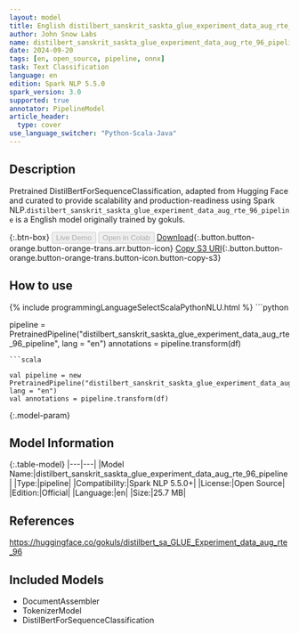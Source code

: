 ```yaml
---
layout: model
title: English distilbert_sanskrit_saskta_glue_experiment_data_aug_rte_96_pipeline pipeline DistilBertForSequenceClassification from gokuls
author: John Snow Labs
name: distilbert_sanskrit_saskta_glue_experiment_data_aug_rte_96_pipeline
date: 2024-09-20
tags: [en, open_source, pipeline, onnx]
task: Text Classification
language: en
edition: Spark NLP 5.5.0
spark_version: 3.0
supported: true
annotator: PipelineModel
article_header:
  type: cover
use_language_switcher: "Python-Scala-Java"
---
```


## Description

Pretrained DistilBertForSequenceClassification, adapted from Hugging Face and curated to provide scalability and production-readiness using Spark NLP.`distilbert_sanskrit_saskta_glue_experiment_data_aug_rte_96_pipeline` is a English model originally trained by gokuls.

{:.btn-box}
<button class="button button-orange" disabled>Live Demo</button>
<button class="button button-orange" disabled>Open in Colab</button>
[Download](https://s3.amazonaws.com/auxdata.johnsnowlabs.com/public/models/distilbert_sanskrit_saskta_glue_experiment_data_aug_rte_96_pipeline_en_5.5.0_3.0_1726791915573.zip){:.button.button-orange.button-orange-trans.arr.button-icon}
[Copy S3 URI](s3://auxdata.johnsnowlabs.com/public/models/distilbert_sanskrit_saskta_glue_experiment_data_aug_rte_96_pipeline_en_5.5.0_3.0_1726791915573.zip){:.button.button-orange.button-orange-trans.button-icon.button-copy-s3}

## How to use



<div class="tabs-box" markdown="1">
{% include programmingLanguageSelectScalaPythonNLU.html %}
```python

pipeline = PretrainedPipeline("distilbert_sanskrit_saskta_glue_experiment_data_aug_rte_96_pipeline", lang = "en")
annotations =  pipeline.transform(df)   

```
```scala

val pipeline = new PretrainedPipeline("distilbert_sanskrit_saskta_glue_experiment_data_aug_rte_96_pipeline", lang = "en")
val annotations = pipeline.transform(df)

```
</div>

{:.model-param}
## Model Information

{:.table-model}
|---|---|
|Model Name:|distilbert_sanskrit_saskta_glue_experiment_data_aug_rte_96_pipeline|
|Type:|pipeline|
|Compatibility:|Spark NLP 5.5.0+|
|License:|Open Source|
|Edition:|Official|
|Language:|en|
|Size:|25.7 MB|

## References

https://huggingface.co/gokuls/distilbert_sa_GLUE_Experiment_data_aug_rte_96

## Included Models

- DocumentAssembler
- TokenizerModel
- DistilBertForSequenceClassification